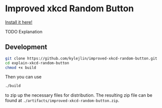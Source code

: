 # Improved xkcd Random Button

[Install it here!](TODO)

TODO Explanation

## Development

```sh
git clone https://github.com/kylejlin/improved-xkcd-random-button.git
cd explain-xkcd-random-button
chmod +x build
```

Then you can use

```sh
./build
```

to zip up the necessary files for distribution.
The resulting zip file can be found at `./artifacts/improved-xkcd-random-button.zip`.

